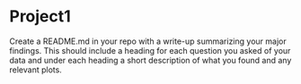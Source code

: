 # Project1

Create a README.md in your repo with a write-up summarizing your major findings. This should include a heading for each question you asked of your data and under each heading a short description of what you found and any relevant plots.